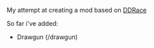 My attempt at creating a mod based on [DDRace](https://ddnet.org) 

So far i've added:
- Drawgun (/drawgun)
